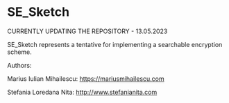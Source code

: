 # SE_Sketch

CURRENTLY UPDATING THE REPOSITORY - 13.05.2023

SE_Sketch represents a tentative for implementing a searchable encryption scheme.

Authors:

Marius Iulian Mihailescu: https://mariusmihailescu.com

Stefania Loredana Nita: http://www.stefanianita.com
